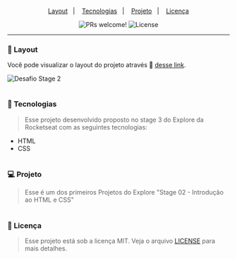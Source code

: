
<p align="center">
  <a href="#-layout">Layout</a>&nbsp;&nbsp;&nbsp;|&nbsp;&nbsp;&nbsp;
  <a href="#-tecnologias">Tecnologias</a>&nbsp;&nbsp;&nbsp;|&nbsp;&nbsp;&nbsp;
  <a href="#-projeto">Projeto</a>&nbsp;&nbsp;&nbsp;|&nbsp;&nbsp;&nbsp;
  <a href="#memo-licença">Licença</a>
</p>

<p align="center">
 <img src="https://img.shields.io/static/v1?label=PRs&message=welcome&color=49AA26&labelColor=000000" alt="PRs welcome!" />

  <img alt="License" src="https://img.shields.io/static/v1?label=license&message=MIT&color=49AA26&labelColor=000000">
</p>

---

### 🔖 Layout

Você pode visualizar o layout do projeto através 🔗 [desse link](https://gridresponsividade.netlify.app/).

![Desafio Stage 2](https://user-images.githubusercontent.com/108701750/185966680-70fdc2df-c8bc-4c66-89c8-8e9fca4201ca.png)
#

### 🚀 Tecnologias

> Esse projeto desenvolvido proposto no stage 3 do Explore da Rocketseat com as seguintes tecnologias: 

- HTML
- CSS

#

### 💻 Projeto

> Esse é um dos primeiros Projetos do Explore "Stage 02 - Introdução ao HTML e CSS"

#

### :memo: Licença

> Esse projeto está sob a licença MIT. Veja o arquivo [LICENSE](.github/LICENSE.md) para mais detalhes.
